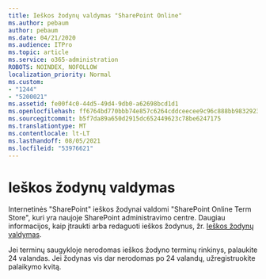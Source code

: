 ```yaml
---
title: Ieškos žodynų valdymas "SharePoint Online"
ms.author: pebaum
author: pebaum
ms.date: 04/21/2020
ms.audience: ITPro
ms.topic: article
ms.service: o365-administration
ROBOTS: NOINDEX, NOFOLLOW
localization_priority: Normal
ms.custom:
- "1244"
- "5200021"
ms.assetid: fe00f4c0-44d5-49d4-9db0-a62698bcd1d1
ms.openlocfilehash: ff6764bd770bbb74e857c6264cddceecee9c96c888bb983292398522f5e90a5c
ms.sourcegitcommit: b5f7da89a650d2915dc652449623c78be6247175
ms.translationtype: MT
ms.contentlocale: lt-LT
ms.lasthandoff: 08/05/2021
ms.locfileid: "53976621"
---
```

# <a name="manage-search-dictionaries"></a>Ieškos žodynų valdymas

Internetinės "SharePoint" ieškos žodynai valdomi "SharePoint Online Term Store", kuri yra naujoje SharePoint administravimo centre. Daugiau informacijos, kaip įtraukti arba redaguoti ieškos žodynus, žr. [Ieškos žodynų valdymas](https://go.microsoft.com/fwlink/?linkid=2044669&amp;clcid=0x409).
  
Jei terminų saugykloje nerodomas ieškos žodyno terminų rinkinys, palaukite 24 valandas. Jei žodynas vis dar nerodomas po 24 valandų, užregistruokite palaikymo kvitą.
  